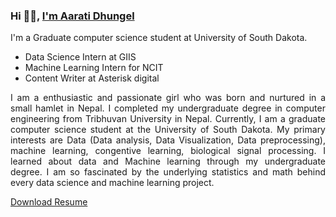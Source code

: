 ### Hi 👋🏽, [I'm Aarati Dhungel](https://dhungelaarati.com.np/)  
<div style="text-align: justify">
 
<p>
I'm a Graduate computer science student at University of South Dakota. 
<ul> 
<li>Data Science Intern at GIIS </li>
<li>Machine Learning Intern for NCIT </li>
<li>Content Writer at Asterisk digital</li>
</ul>
</p>
 
<p>
I am a enthusiastic and passionate girl who was born and nurtured in a small hamlet in Nepal. I completed my undergraduate degree in computer engineering from Tribhuvan University in Nepal. Currently, I am a graduate computer science student at the University of South Dakota. My primary interests are Data (Data analysis, Data Visualization, Data preprocessing), machine learning, congentive learning, biological signal processing. I learned about data and Machine learning through my undergraduate degree. I am so fascinated by the underlying statistics and math behind every data science and machine learning project. 
</p>


 
</div>

[Download Resume](https://dhungelaarati.com.np/)  

 
